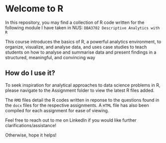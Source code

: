 # Welcome to R
In this repository, you may find a collection of R code written for the following module I have taken in NUS:
``DBA3702 Descriptive Analytics with R``

This course introduces the basics of R, a powerful analytics environment, to organize, visualize, and analyse data, and uses case studies to teach students on how to analyse and summarise data and present findings in a structured, meaningful, and convincing way

## How do I use it?
To seek inspiration for analytical approaches to data science problems in R, please navigate to the Assignment folder to view the latest R files added.


The `RMD` files detail the R codes written in reponse to the questions found in the `docx` files for the respective assignments.
A ``HTML`` file has also been compiled for each assignment for ease of viewing.


Feel free to reach out to me on LinkedIn if you would like further clarifications/assistance!

Otherwise, hope it helps!

